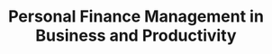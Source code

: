 ---
layout: category
category: personal-finance-management
title: Personal Finance Management in Business and Productivity
description: Take control of your personal finances with personal finance management software, designed to help you budget, track expenses, and plan for the future.
permalink: /personal-finance-management/
---